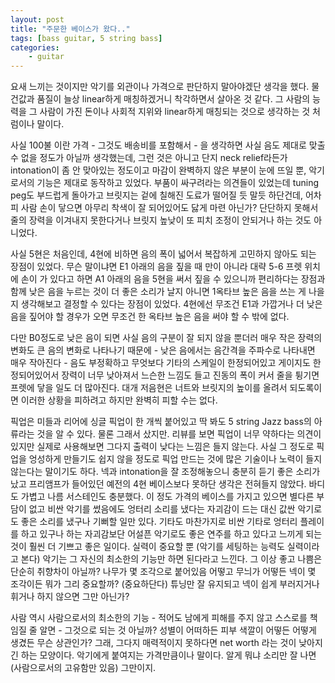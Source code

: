 ```yaml
---
layout: post
title: "주문한 베이스가 왔다.."
tags: [bass guitar, 5 string bass]
categories:
    - guitar
---
```


요새 느끼는 것이지만 악기를 외관이나 가격으로 판단하지 말아야겠단 생각을 했다. 물건값과 품질이 늘상 linear하게 매칭하겠거니 착각하면서 살아온 것 같다. 그 사람의 능력을 그 사람이 가진 돈이나 사회적 지위와 linear하게 매칭되는 것으로 생각하는 것 처럼이나 말이다. 

사실 100불 이란 가격 - 그것도 배송비를 포함해서 - 을 생각하면 사실 음도 제대로 맞출 수 없을 정도가 아닐까 생각했는데, 그런 것은 아니고 단지 neck relief라든가 intonation이 좀 안 맞아있는 정도이고 마감이 완벽하지 않은 부분이 눈에 뜨일 뿐, 악기로서의 기능은 제대로 동작하고 있었다. 부품이 싸구려라는 의견들이 있었는데 tuning peg도 부드럽게 돌아가고 브릿지는 겉에 칠해진 도료가 떨어질 듯 말듯 하단건데, 어차피 사람 손이 닿으면 아무리 착색이 잘 되어있어도 닳게 마련 아닌가? 단단하지 못해서 줄의 장력을 이겨내지 못한다거나 브릿지 높낮이 또 피치 조정이 안되거나 하는 것도 아니었다. 

사실 5현은 처음인데, 4현에 비하면 음의 폭이 넓어서 복잡하게 고민하지 않아도 되는 장점이 있었다. 무슨 말이냐면 E1 아래의 음을 짚을 때 만이 아니라 대략 5-6 프렛 위치에 손이 가 있다고 하면 A1 아래의 음을 5현을 써서 짚을 수 있으니까 편리하다는 장점과 함께 낮은 음을 누르는 것이 더 좋은 소리가 날지 아니면 1옥타브 높은 음을 쓰는 게 나을지 생각해보고 결정할 수 있다는 장점이 있었다. 4현에선 무조건 E1과 가깝거나 더 낮은 음을 짚어야 할 경우가 오면 무조건 한 옥타브 높은 음을 써야 할 수 밖에 없다.

다만 B0정도로 낮은 음이 되면 사실 음의 구분이 잘 되지 않을 뿐더러 매우 작은 장력의 변화도 큰 음의 변화로 나타나기 때문에 - 낮은 음에서는 음간격을 주파수로 나타내면 매우 작아진다 - 음도 부정확하고 무엇보다 기타의 스케일이 한정되어있고 게이지도 한정되어있어서 장력이 너무 낮아져서 느슨한 느낌도 들고 진동의 폭이 커서 줄을 튕기면 프렛에 닿을 일도 더 많아진다. 대개 저음현은 너트와 브릿지의 높이를 올려서 되도록이면 이러한 상황을 피하려고 하지만 완벽히 피할 수는 없다. 

픽업은 미들과 리어에 싱글 픽업이 한 개씩 붙어있고 딱 봐도 5 string Jazz bass의 아류라는 것을 알 수 있다. 물론 그래서 샀지만. 리뷰를 보면 픽업이 너무 약하다는 의견이 있지만 실제로 사용해보면 그다지 출력이 낮다는 느낌은 들지 않는다. 사실 그 정도로 픽업을 엉성하게 만들기도 쉽지 않을 정도로 픽업 만드는 것에 많은 기술이나 노력이 들지 않는다는 말이기도 하다. 넥과 intonation을 잘 조정해놓으니 충분히 듣기 좋은 소리가 났고 프리앰프가 들어있던 예전의 4현 베이스보다 못하단 생각은 전혀들지 않았다. 바디도 가볍고 나름 서스테인도 충분했다. 이 정도 가격의 베이스를 가지고 있으면 별다른 부담이 없고 비싼 악기를 썼음에도 엉터리 소리를 냈다는 자괴감이 드는 대신 값싼 악기로도 좋은 소리를 냈구나 기뻐할 일만 있다. 기타도 마찬가지로 비싼 기타로 엉터리 플레이를 하고 있구나 하는 자괴감보단 어설픈 악기로도 좋은 연주를 하고 있다고 느끼게 되는 것이 훨씬 더 기쁘고 좋은 일이다. 실력이 중요할 뿐 (악기를 세팅하는 능력도 실력이라고 본다) 악기는 그 자신의 최소한의 기능만 하면 된다라고 느낀다. 그 이상 좋고 나쁨은 단순히 취향차이 아닐까? 나무가 몇 조각으로 붙어있음 어떻고 무늬가 어떻든 넥이 몇 조각이든 뭐가 그리 중요할까? (중요하단다) 튜닝만 잘 유지되고 넥이 쉽게 부러지거나 휘거나 하지 않으면 그만 아닌가? 

사람 역시 사람으로서의 최소한의 기능 - 적어도 남에게 피해를 주지 않고 스스로를 책임질 줄 알면 - 그것으로 되는 것 아닐까? 성별이 어떠하든 피부 색깔이 어떻든 어떻게 생겼든 무슨 상관인가? 그래, 그다지 매력적이지 못하다면 net worth 라는 것이 낮아지긴 하는 모양이다. 악기에게 붙여지는 가격만큼이나 말이다. 알게 뭐냐 소리만 잘 나면 (사람으로서의 고유함만 있음) 그만이지. 
